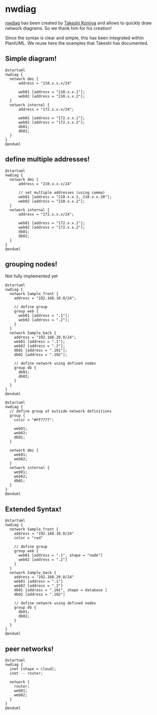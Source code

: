 # nwdiag

[nwdiag](http://blockdiag.com/en/nwdiag/nwdiag-examples.html)&nbsp;has been created by&nbsp;[Takeshi Komiya](https://twitter.com/tk0miya)&nbsp;and allows to quickly draw network diagrams. So we thank him for his creation!



Since the syntax is clear and simple, this has been integrated within PlantUML. We reuse here the examples that Takeshi has documented.

## Simple diagram!





``` puml {hide=false}
@startuml
nwdiag {
  network dmz {
      address = "210.x.x.x/24"

      web01 [address = "210.x.x.1"];
      web02 [address = "210.x.x.2"];
  }
  network internal {
      address = "172.x.x.x/24";

      web01 [address = "172.x.x.1"];
      web02 [address = "172.x.x.2"];
      db01;
      db02;
  }
}
@enduml
```


## define multiple addresses!


``` puml {hide=false}
@startuml
nwdiag {
  network dmz {
      address = "210.x.x.x/24"

      // set multiple addresses (using comma)
      web01 [address = "210.x.x.1, 210.x.x.20"];
      web02 [address = "210.x.x.2"];
  }
  network internal {
      address = "172.x.x.x/24";

      web01 [address = "172.x.x.1"];
      web02 [address = "172.x.x.2"];
      db01;
      db02;
  }
}
@enduml
```

## grouping nodes!


Not fully implemented yet


``` puml {hide=false}
@startuml
nwdiag {
  network Sample_front {
    address = "192.168.10.0/24";

    // define group
    group web {
      web01 [address = ".1"];
      web02 [address = ".2"];
    }
  }
  network Sample_back {
    address = "192.168.20.0/24";
    web01 [address = ".1"];
    web02 [address = ".2"];
    db01 [address = ".101"];
    db02 [address = ".102"];

    // define network using defined nodes
    group db {
      db01;
      db02;
    }
  }
}
@enduml
```


``` puml {hide=false}
@startuml
nwdiag {
  // define group at outside network definitions
  group {
    color = "#FF7777";

    web01;
    web02;
    db01;
  }

  network dmz {
    web01;
    web02;
  }
  network internal {
    web01;
    web02;
    db01;
  }
}
@enduml
```



## Extended Syntax!



``` puml {hide=false}
@startuml
nwdiag {
  network Sample_front {
    address = "192.168.10.0/24"
    color = "red"

    // define group
    group web {
      web01 [address = ".1", shape = "node"]
      web02 [address = ".2"]
    }
  }
  network Sample_back {
    address = "192.168.20.0/24"
    web01 [address = ".1"]
    web02 [address = ".2"]
    db01 [address = ".101", shape = database ]
    db02 [address = ".102"]

    // define network using defined nodes
    group db {
      db01;
      db02;
    }
  }
}
@enduml
```

## peer networks!


``` puml {hide=false}
@startuml
nwdiag {
  inet [shape = cloud];
  inet -- router;

  network {
    router;
    web01;
    web02;
  }
}
@enduml
```
